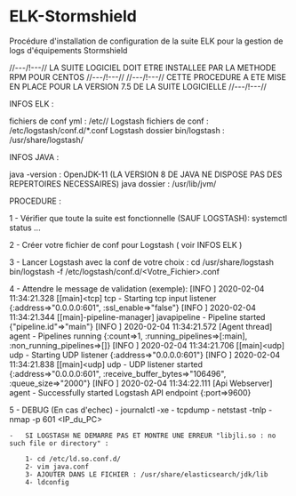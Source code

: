 # ELK-Stormshield
Procédure d'installation de configuration de la suite ELK pour la gestion de logs d'équipements Stormshield

//---/!\---// LA SUITE LOGICIEL DOIT ETRE INSTALLEE PAR LA METHODE RPM POUR CENTOS //---/!\---//
//---/!\---// CETTE PROCEDURE A ETE MISE EN PLACE POUR LA VERSION 7.5 DE LA SUITE LOGICIELLE //---/!\---//

INFOS ELK :

fichiers de conf yml :			/etc/<logstash ou kibana ou elasticsearch>/
Logstash fichiers de conf :		/etc/logstash/conf.d/*.conf
Logstash dossier bin/logstash :		/usr/share/logstash/

INFOS JAVA :

java -version :				OpenJDK-11	(LA VERSION 8 DE JAVA NE DISPOSE PAS DES REPERTOIRES NECESSAIRES)
java dossier :				/usr/lib/jvm/


PROCEDURE :

1 - Vérifier que toute la suite est fonctionnelle (SAUF LOGSTASH): systemctl status ...

2 - Créer votre fichier de conf pour Logstash ( voir INFOS ELK )

3 - Lancer Logstash avec la conf de votre choix :
	cd /usr/share/logstash
	bin/logstash -f /etc/logstash/conf.d/<Votre_Fichier>.conf

4 - Attendre le message de validation (exemple):
	[INFO ] 2020-02-04 11:34:21.328 [[main]<tcp] tcp - Starting tcp input listener {:address=>"0.0.0.0:601", :ssl_enable=>"false"}
	[INFO ] 2020-02-04 11:34:21.344 [[main]-pipeline-manager] javapipeline - Pipeline started {"pipeline.id"=>"main"}
	[INFO ] 2020-02-04 11:34:21.572 [Agent thread] agent - Pipelines running {:count=>1, :running_pipelines=>[:main], :non_running_pipelines=>[]}
	[INFO ] 2020-02-04 11:34:21.706 [[main]<udp] udp - Starting UDP listener {:address=>"0.0.0.0:601"}
	[INFO ] 2020-02-04 11:34:21.838 [[main]<udp] udp - UDP listener started {:address=>"0.0.0.0:601", :receive_buffer_bytes=>"106496", :queue_size=>"2000"}
	[INFO ] 2020-02-04 11:34:22.111 [Api Webserver] agent - Successfully started Logstash API endpoint {:port=>9600}

5 - DEBUG (En cas d'echec)
	-	journalctl -xe
	-	tcpdump
	-	netstast -tnlp
	-	nmap -p 601 <IP_du_PC>

	- 	SI LOGSTASH NE DEMARRE PAS ET MONTRE UNE ERREUR "libjli.so : no such file or directory" :

		1- cd /etc/ld.so.conf.d/
		2- vim java.conf
		3- AJOUTER DANS LE FICHIER : /usr/share/elasticsearch/jdk/lib
		4- ldconfig
